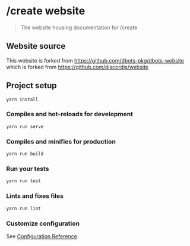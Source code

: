 # /create website

> The website housing documentation for /create

## Website source

This website is forked from https://github.com/dbots-pkg/dbots-website which is forked from https://github.com/discordjs/website

## Project setup
```
yarn install
```

### Compiles and hot-reloads for development
```
yarn run serve
```

### Compiles and minifies for production
```
yarn run build
```

### Run your tests
```
yarn run test
```

### Lints and fixes files
```
yarn run lint
```

### Customize configuration
See [Configuration Reference](https://cli.vuejs.org/config/).
